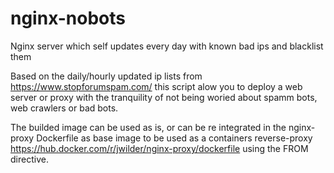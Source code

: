 # nginx-nobots
Nginx server which self updates every day with known bad ips and blacklist them

Based on the daily/hourly updated ip lists from https://www.stopforumspam.com/ this script alow you to deploy a web server or proxy with the tranquility of not being woried about spamm bots, web crawlers or bad bots.

The builded image can be used as is, or can be re integrated in the nginx-proxy Dockerfile as base image to be used as a containers reverse-proxy https://hub.docker.com/r/jwilder/nginx-proxy/dockerfile using the FROM directive.
